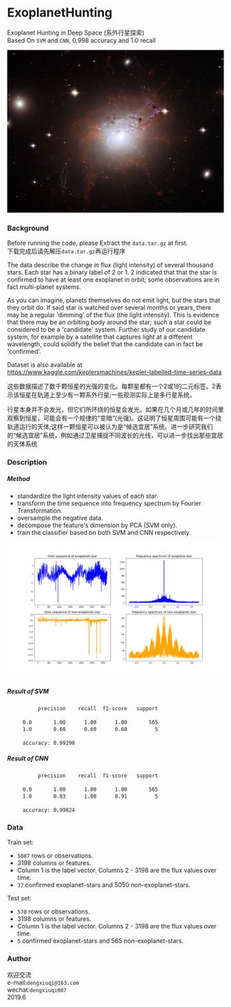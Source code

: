 # ExoplanetHunting
Exoplanet Hunting in Deep Space (系外行星探索)  
Based On `SVM` and `CNN`, 0.998 accuracy and 1.0 recall  

![avatar](images/star.jpg)   
### Background  
Before running the code, please Extract the `data.tar.gz` at first.  
下载完成后请先解压`data.tar.gz`再运行程序  

The data describe the change in flux (light intensity) of several thousand stars. Each star has a binary label of 2 or 1. 2 indicated that that the star is confirmed to have at least one exoplanet in orbit; some observations are in fact multi-planet systems.   

As you can imagine, planets themselves do not emit light, but the stars that they orbit do. If said star is watched over several months or years, there may be a regular 'dimming' of the flux (the light intensity). This is evidence that there may be an orbiting body around the star; such a star could be considered to be a 'candidate' system. Further study of our candidate system, for example by a satellite that captures light at a different wavelength, could solidify the belief that the candidate can in fact be 'confirmed'.  

Dataset is also available at https://www.kaggle.com/keplersmachines/kepler-labelled-time-series-data

这些数据描述了数千颗恒星的光强的变化。每颗星都有一个2或1的二元标签。2表示该恒星在轨道上至少有一颗系外行星;一些观测实际上是多行星系统。  

行星本身并不会发光，但它们所环绕的恒星会发光。如果在几个月或几年的时间里观察到恒星，可能会有一个规律的“变暗”(光强)。这证明了恒星周围可能有一个绕轨道运行的天体;这样一颗恒星可以被认为是“候选宜居”系统。进一步研究我们的“候选宜居”系统，例如通过卫星捕捉不同波长的光线，可以进一步找出那些宜居的天体系统

### Description
##### Method
* standardize the light intensity values of each star.
* transform the time sequence into frequency spectrum by Fourier Transformation.
* oversample the negative data.
* decompose the feature's dimension by PCA (SVM only).
* train the classifier based on both SVM and CNN respectively.  

![avatar](images/time2freq.png)  
##### Result of SVM
              precision    recall  f1-score   support

         0.0       1.00      1.00      1.00       565
         1.0       0.60      0.60      0.60         5
         
         accuracy: 0.99298  
##### Result of CNN  

              precision    recall  f1-score   support

         0.0       1.00      1.00      1.00       565
         1.0       0.83      1.00      0.91         5

         accuracy: 0.99824  

### Data  
Train set:  
* `5087` rows or observations.
* 3198 columns or features.
* Column 1 is the label vector. Columns 2 - 3198 are the flux values over time.
* `37` confirmed exoplanet-stars and 5050 non-exoplanet-stars.

Test set:  
* `570` rows or observations.
* 3198 columns or features.
* Column 1 is the label vector. Columns 2 - 3198 are the flux values over time.
* `5` confirmed exoplanet-stars and 565 non-exoplanet-stars.

### Author
欢迎交流  
e-mail:`dengxiuqi@163.com`  
wechat:`dengxiuqi007`  
2019.6